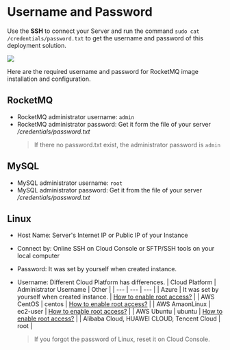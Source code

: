 # Username and Password

Use the **SSH** to connect your Server and run the command `sudo cat /credentials/password.txt` to get the username and password of this deployment solution.

![](https://libs.websoft9.com/Websoft9/DocsPicture/zh/common/catdbpassword-websoft9.png)

Here are the required username and password for RocketMQ image installation and configuration.

## RocketMQ

* RocketMQ administrator username: `admin`
* RocketMQ administrator password: Get it form the file of your server */credentials/password.txt*
  > If there no password.txt exist, the administrator password is `admin`

## MySQL

* MySQL administrator username: `root`
* MySQL administrator password: Get it from the file of your server */credentials/password.txt*  

## Linux

* Host Name: Server's Internet IP or Public IP of your Instance
* Connect by: Online SSH on Cloud Console or SFTP/SSH tools on your local computer
* Password: It was set by yourself when created instance.
* Username: Different Cloud Platform has differences.
   |  Cloud Platform   |  Administrator Username   | Other |
   | --- | --- | --- |
   |  Azure   |  It was set by yourself when created instance.   | [How to enable root access?](https://support.websoft9.com/docs/azure/server-login.html#sample2-enable-the-root-username) |
   |  AWS CentOS   |  centos   | [How to enable root access?](https://support.websoft9.com/docs/aws/server-login.html#sample2-enable-the-root-username) |
   |  AWS AmaonLinux   |  ec2-user   | [How to enable root access?](https://support.websoft9.com/docs/aws/server-login.html#sample2-enable-the-root-username) |
   |  AWS Ubuntu   |  ubuntu   | [How to enable root access?](https://support.websoft9.com/docs/aws/server-login.html#sample2-enable-the-root-username) |
   |  Alibaba Cloud, HUAWEI CLOUD, Tencent Cloud |  root   |

   > If you forgot the password of Linux, reset it on Cloud Console.
